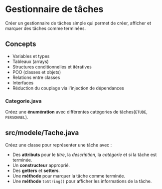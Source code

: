 # Gestionnaire de tâches
Créer un gestionnaire de tâches simple qui permet de créer, afficher et marquer des tâches comme terminées.

## Concepts
- Variables et types
- Tableaux (arrays)
- Structures conditionnelles et itératives
- POO (classes et objets)
- Relations entre classes
- Interfaces
- Réduction du couplage via l'injection de dépendances

### Categorie.java
Créez une __énumération__ avec différentes catégories de tâches(`ETUDE`, `PERSONNEL`).

## src/modele/Tache.java
Créez une classe pour représenter une tâche avec :

- Des __attributs__ pour le _titre_, la _description_, la _catégorie_ et si la tâche est terminée.
- Un __constructeur__ approprié.
- Des __getters__ et __setters__.
- Une __méthode__ pour marquer la tâche comme terminée.
- Une __méthode__ `toString()` pour afficher les informations de la tâche.

